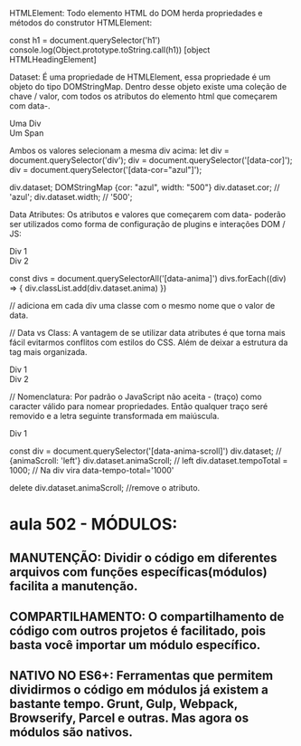HTMLElement: 
Todo elemento HTML do DOM herda propriedades e métodos do construtor HTMLElement:

const h1 = document.querySelector('h1')
console.log(Object.prototype.toString.call(h1))
[object HTMLHeadingElement]

Dataset: É uma propriedade de HTMLElement, essa propriedade é um objeto do tipo DOMStringMap. Dentro desse objeto existe uma coleção de chave / valor, com todos os atributos do elemento html que começarem com data-.

<div data-cor="azul" data-width="500">Uma Div</div>
<span data-anime="left" data-tempo="2000">Um Span</span>

Ambos os valores selecionam a mesma div acima:
let div = document.querySelector('div');
div = document.querySelector('[data-cor]');
div = document.querySelector('[data-cor="azul"]');

div.dataset;
DOMStringMap {cor: "azul", width: "500"}
div.dataset.cor; // 'azul';
div.dataset.width; // '500';

Data Atributes: Os atributos e valores que começarem com data- poderão ser utilizados como forma de configuração de plugins e interações DOM / JS:

<div data-anima="left" data-tempo="1000">Div 1</div>
<div data-anima="right" data-tempo="2000">Div 2</span>

const divs = document.querySelectorAll('[data-anima]')
divs.forEach((div) => {
  div.classList.add(div.dataset.anima)
})

// adiciona em cada div uma classe com o mesmo nome que o valor de data.


// Data vs Class: A vantagem de se utilizar data atributes é que torna mais fácil evitarmos conflitos com estilos do CSS. Além de deixar a estrutura da tag mais organizada.

<div data-anima="left" data-tempo="1000">Div 1</div>
<div class="anima-left tempo-1000">Div 2</div>
 
// Nomenclatura: Por padrão o JavaScript não aceita - (traço) como caracter válido para nomear propriedades. Então qualquer traço seré removido e a letra seguinte transformada em maiúscula.

<div data-anima-scroll='left'>Div 1</div>

const div = document.querySelector('[data-anima-scroll]')
div.dataset; // {animaScroll: 'left'}
div.dataset.animaScroll; // left
div.dataset.tempoTotal = 1000; // Na div vira data-tempo-total='1000'

delete div.dataset.animaScroll; //remove o atributo.

# aula 502 - MÓDULOS:
## MANUTENÇÃO: Dividir o código em diferentes arquivos com funções específicas(módulos) facilita a manutenção.
## COMPARTILHAMENTO: O compartilhamento de código com outros projetos é facilitado, pois basta você importar um módulo específico.
## NATIVO NO ES6+: Ferramentas que permitem dividirmos o código em módulos já existem a bastante tempo. Grunt, Gulp, Webpack, Browserify, Parcel e outras. Mas agora os módulos são nativos.